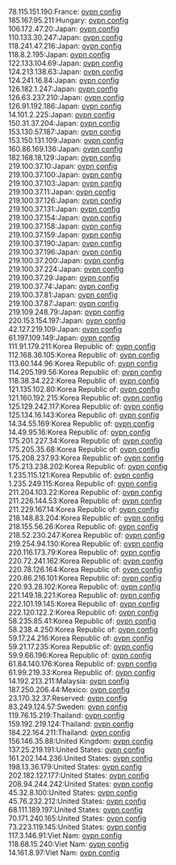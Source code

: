 78.115.151.190:France: [ovpn config](vpn/78_115_151_190.ovpn)  
185.167.95.211:Hungary: [ovpn config](vpn/185_167_95_211.ovpn)  
106.172.47.20:Japan: [ovpn config](vpn/106_172_47_20.ovpn)  
110.133.30.247:Japan: [ovpn config](vpn/110_133_30_247.ovpn)  
118.241.47.216:Japan: [ovpn config](vpn/118_241_47_216.ovpn)  
118.8.2.195:Japan: [ovpn config](vpn/118_8_2_195.ovpn)  
122.133.104.69:Japan: [ovpn config](vpn/122_133_104_69.ovpn)  
124.213.138.63:Japan: [ovpn config](vpn/124_213_138_63.ovpn)  
124.241.16.84:Japan: [ovpn config](vpn/124_241_16_84.ovpn)  
126.182.1.247:Japan: [ovpn config](vpn/126_182_1_247.ovpn)  
126.63.237.210:Japan: [ovpn config](vpn/126_63_237_210.ovpn)  
126.91.192.186:Japan: [ovpn config](vpn/126_91_192_186.ovpn)  
14.101.2.225:Japan: [ovpn config](vpn/14_101_2_225.ovpn)  
150.31.37.204:Japan: [ovpn config](vpn/150_31_37_204.ovpn)  
153.130.57.187:Japan: [ovpn config](vpn/153_130_57_187.ovpn)  
153.150.131.109:Japan: [ovpn config](vpn/153_150_131_109.ovpn)  
160.86.169.136:Japan: [ovpn config](vpn/160_86_169_136.ovpn)  
182.168.18.129:Japan: [ovpn config](vpn/182_168_18_129.ovpn)  
219.100.37.10:Japan: [ovpn config](vpn/219_100_37_10.ovpn)  
219.100.37.100:Japan: [ovpn config](vpn/219_100_37_100.ovpn)  
219.100.37.103:Japan: [ovpn config](vpn/219_100_37_103.ovpn)  
219.100.37.11:Japan: [ovpn config](vpn/219_100_37_11.ovpn)  
219.100.37.126:Japan: [ovpn config](vpn/219_100_37_126.ovpn)  
219.100.37.131:Japan: [ovpn config](vpn/219_100_37_131.ovpn)  
219.100.37.154:Japan: [ovpn config](vpn/219_100_37_154.ovpn)  
219.100.37.158:Japan: [ovpn config](vpn/219_100_37_158.ovpn)  
219.100.37.159:Japan: [ovpn config](vpn/219_100_37_159.ovpn)  
219.100.37.190:Japan: [ovpn config](vpn/219_100_37_190.ovpn)  
219.100.37.196:Japan: [ovpn config](vpn/219_100_37_196.ovpn)  
219.100.37.200:Japan: [ovpn config](vpn/219_100_37_200.ovpn)  
219.100.37.224:Japan: [ovpn config](vpn/219_100_37_224.ovpn)  
219.100.37.29:Japan: [ovpn config](vpn/219_100_37_29.ovpn)  
219.100.37.74:Japan: [ovpn config](vpn/219_100_37_74.ovpn)  
219.100.37.81:Japan: [ovpn config](vpn/219_100_37_81.ovpn)  
219.100.37.87:Japan: [ovpn config](vpn/219_100_37_87.ovpn)  
219.109.248.79:Japan: [ovpn config](vpn/219_109_248_79.ovpn)  
220.153.154.197:Japan: [ovpn config](vpn/220_153_154_197.ovpn)  
42.127.219.109:Japan: [ovpn config](vpn/42_127_219_109.ovpn)  
61.197.109.149:Japan: [ovpn config](vpn/61_197_109_149.ovpn)  
111.91.179.211:Korea Republic of: [ovpn config](vpn/111_91_179_211.ovpn)  
112.168.36.105:Korea Republic of: [ovpn config](vpn/112_168_36_105.ovpn)  
113.60.144.96:Korea Republic of: [ovpn config](vpn/113_60_144_96.ovpn)  
114.205.199.56:Korea Republic of: [ovpn config](vpn/114_205_199_56.ovpn)  
118.38.34.222:Korea Republic of: [ovpn config](vpn/118_38_34_222.ovpn)  
121.135.102.80:Korea Republic of: [ovpn config](vpn/121_135_102_80.ovpn)  
121.160.192.215:Korea Republic of: [ovpn config](vpn/121_160_192_215.ovpn)  
125.129.242.117:Korea Republic of: [ovpn config](vpn/125_129_242_117.ovpn)  
125.134.16.143:Korea Republic of: [ovpn config](vpn/125_134_16_143.ovpn)  
14.34.55.169:Korea Republic of: [ovpn config](vpn/14_34_55_169.ovpn)  
14.49.95.16:Korea Republic of: [ovpn config](vpn/14_49_95_16.ovpn)  
175.201.227.34:Korea Republic of: [ovpn config](vpn/175_201_227_34.ovpn)  
175.205.35.68:Korea Republic of: [ovpn config](vpn/175_205_35_68.ovpn)  
175.208.237.93:Korea Republic of: [ovpn config](vpn/175_208_237_93.ovpn)  
175.213.238.202:Korea Republic of: [ovpn config](vpn/175_213_238_202.ovpn)  
1.235.115.121:Korea Republic of: [ovpn config](vpn/1_235_115_121.ovpn)  
1.235.249.115:Korea Republic of: [ovpn config](vpn/1_235_249_115.ovpn)  
211.204.103.22:Korea Republic of: [ovpn config](vpn/211_204_103_22.ovpn)  
211.226.144.53:Korea Republic of: [ovpn config](vpn/211_226_144_53.ovpn)  
211.229.167.14:Korea Republic of: [ovpn config](vpn/211_229_167_14.ovpn)  
218.148.83.204:Korea Republic of: [ovpn config](vpn/218_148_83_204.ovpn)  
218.155.56.26:Korea Republic of: [ovpn config](vpn/218_155_56_26.ovpn)  
218.52.230.247:Korea Republic of: [ovpn config](vpn/218_52_230_247.ovpn)  
219.254.94.130:Korea Republic of: [ovpn config](vpn/219_254_94_130.ovpn)  
220.116.173.79:Korea Republic of: [ovpn config](vpn/220_116_173_79.ovpn)  
220.72.241.162:Korea Republic of: [ovpn config](vpn/220_72_241_162.ovpn)  
220.78.126.164:Korea Republic of: [ovpn config](vpn/220_78_126_164.ovpn)  
220.86.216.101:Korea Republic of: [ovpn config](vpn/220_86_216_101.ovpn)  
220.93.28.102:Korea Republic of: [ovpn config](vpn/220_93_28_102.ovpn)  
221.149.18.221:Korea Republic of: [ovpn config](vpn/221_149_18_221.ovpn)  
222.101.19.145:Korea Republic of: [ovpn config](vpn/222_101_19_145.ovpn)  
222.120.122.2:Korea Republic of: [ovpn config](vpn/222_120_122_2.ovpn)  
58.235.85.41:Korea Republic of: [ovpn config](vpn/58_235_85_41.ovpn)  
58.238.4.250:Korea Republic of: [ovpn config](vpn/58_238_4_250.ovpn)  
59.17.24.216:Korea Republic of: [ovpn config](vpn/59_17_24_216.ovpn)  
59.21.17.235:Korea Republic of: [ovpn config](vpn/59_21_17_235.ovpn)  
59.9.66.196:Korea Republic of: [ovpn config](vpn/59_9_66_196.ovpn)  
61.84.140.176:Korea Republic of: [ovpn config](vpn/61_84_140_176.ovpn)  
61.99.219.33:Korea Republic of: [ovpn config](vpn/61_99_219_33.ovpn)  
14.192.213.211:Malaysia: [ovpn config](vpn/14_192_213_211.ovpn)  
187.250.206.44:Mexico: [ovpn config](vpn/187_250_206_44.ovpn)  
23.170.32.37:Reserved: [ovpn config](vpn/23_170_32_37.ovpn)  
83.249.124.57:Sweden: [ovpn config](vpn/83_249_124_57.ovpn)  
119.76.15.219:Thailand: [ovpn config](vpn/119_76_15_219.ovpn)  
159.192.219.124:Thailand: [ovpn config](vpn/159_192_219_124.ovpn)  
184.22.164.211:Thailand: [ovpn config](vpn/184_22_164_211.ovpn)  
156.146.35.88:United Kingdom: [ovpn config](vpn/156_146_35_88.ovpn)  
137.25.219.191:United States: [ovpn config](vpn/137_25_219_191.ovpn)  
161.202.144.236:United States: [ovpn config](vpn/161_202_144_236.ovpn)  
198.13.36.179:United States: [ovpn config](vpn/198_13_36_179.ovpn)  
202.182.127.177:United States: [ovpn config](vpn/202_182_127_177.ovpn)  
208.94.244.242:United States: [ovpn config](vpn/208_94_244_242.ovpn)  
45.32.8.100:United States: [ovpn config](vpn/45_32_8_100.ovpn)  
45.76.232.212:United States: [ovpn config](vpn/45_76_232_212.ovpn)  
68.111.189.197:United States: [ovpn config](vpn/68_111_189_197.ovpn)  
70.171.240.165:United States: [ovpn config](vpn/70_171_240_165.ovpn)  
73.223.119.145:United States: [ovpn config](vpn/73_223_119_145.ovpn)  
117.3.146.91:Viet Nam: [ovpn config](vpn/117_3_146_91.ovpn)  
118.68.15.240:Viet Nam: [ovpn config](vpn/118_68_15_240.ovpn)  
14.161.8.97:Viet Nam: [ovpn config](vpn/14_161_8_97.ovpn)  
